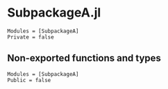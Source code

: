 # SubpackageA.jl


```@autodocs
Modules = [SubpackageA]
Private = false
```

## Non-exported functions and types

```@autodocs
Modules = [SubpackageA]
Public = false
```
